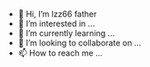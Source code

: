 - 👋 Hi, I’m lzz66 father
- 👀 I’m interested in ...
- 🌱 I’m currently learning ...
- 💞️ I’m looking to collaborate on ...
- 📫 How to reach me ...

<!---
sulingmmhka/sulingmmhka is a ✨ special ✨ repository because its `README.md` (this file) appears on your GitHub profile.
You can click the Preview link to take a look at your changes.
--->
